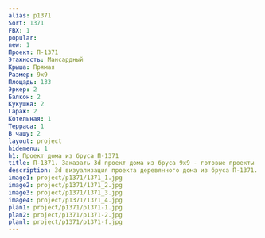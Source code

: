 ```yaml
---
alias: p1371
Sort: 1371
FBX: 1
popular: 
new: 1
Проект: П-1371
Этажность: Мансардный
Крыша: Прямая
Размер: 9х9
Площадь: 133
Эркер: 2
Балкон: 2
Кукушка: 2
Гараж: 2
Котельная: 1
Терраса: 1
В чашу: 2
layout: project
hidemenu: 1
h1: Проект дома из бруса П-1371
title: П-1371. Заказать 3d проект дома из бруса 9х9 - готовые проекты
description: 3d визуализация проекта деревянного дома из бруса П-1371. Площадь 133 м2, размер 9х9. Вы можете внести любые изменения в проект.
image1: project/p1371/1371_1.jpg
image2: project/p1371/1371_2.jpg
image3: project/p1371/1371_3.jpg
image4: project/p1371/1371_4.jpg
plan1: project/p1371/p1371-1.jpg
plan2: project/p1371/p1371-2.jpg
planl: project/p1371/p1371-f.jpg
---
```

